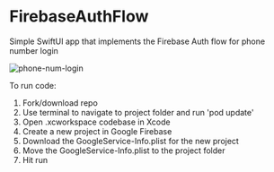 



# FirebaseAuthFlow
Simple SwiftUI app that implements the Firebase Auth flow for phone number login

![phone-num-login](https://user-images.githubusercontent.com/35542673/112377566-ea210800-8cb3-11eb-8408-f1c1d3fe7ccb.gif)


To run code:
1. Fork/download repo
2. Use terminal to navigate to project folder and run 'pod update'
2. Open .xcworkspace codebase in Xcode
3. Create a new project in Google Firebase
4. Download the GoogleService-Info.plist for the new project
5. Move the GoogleService-Info.plist to the project folder
6. Hit run 
